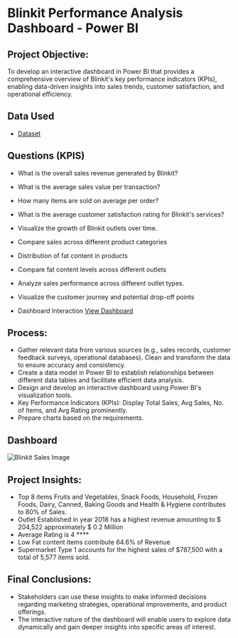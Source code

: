 # Blinkit Performance Analysis Dashboard - Power BI
## Project Objective:
To develop an interactive dashboard in Power BI that provides a comprehensive overview of Blinkit's key performance indicators (KPIs), enabling data-driven insights into sales trends, customer satisfaction, and operational efficiency.

## Data Used
- <a href="https://github.com/ambikalokre/Blinkit_Power-BI-Dashboard/blob/main/BlinkIT%20Grocery%20Data.xlsx">Dataset</a>

## Questions (KPIS)
-	What is the overall sales revenue generated by Blinkit?
-	What is the average sales value per transaction?
-	How many items are sold on average per order?
-	What is the average customer satisfaction rating for Blinkit's services?
-	Visualize the growth of Blinkit outlets over time.
-	Compare sales across different product categories
-	Distribution of fat content in products
-	Compare fat content levels across different outlets
-	Analyze sales performance across different outlet types.
-	Visualize the customer journey and potential drop-off points

-	Dashboard Interaction <a href="https://github.com/ambikalokre/Blinkit_Power-BI-Dashboard/blob/main/Blinkit%20Sales%20Image.png">View Dashboard</a>

## Process:

- Gather relevant data from various sources (e.g., sales records, customer feedback surveys, operational databases). Clean and transform the data to ensure accuracy and consistency.
- Create a data model in Power BI to establish relationships between different data tables and facilitate efficient data analysis.
- Design and develop an interactive dashboard using Power BI's visualization tools.
- Key Performance Indicators (KPIs): Display Total Sales, Avg Sales, No. of Items, and Avg Rating prominently. 
- Prepare charts based on the requirements.

## Dashboard
![Blinkit Sales Image](https://github.com/user-attachments/assets/30b78dc6-2511-4728-9ce1-3184ce7cfd6f)

## Project Insights:
-	Top 8 items Fruits and Vegetables, Snack Foods, Household, Frozen Foods, Dairy, Canned, Baking Goods and Health & Hygiene contributes to 80% of Sales.
-	Outlet Established in year 2018 has a highest revenue amounting to $ 204,522 approximately $ 0.2 Million
-	Average Rating is 4 ****
-	Low Fat content items contribute 64.6% of Revenue
-	Supermarket Type 1 accounts for the highest sales of $787,500 with a total of 5,577 items sold.
  
## Final Conclusions:
-	Stakeholders can use these insights to make informed decisions regarding marketing strategies, operational improvements, and product offerings.
-	The interactive nature of the dashboard will enable users to explore data dynamically and gain deeper insights into specific areas of interest.







